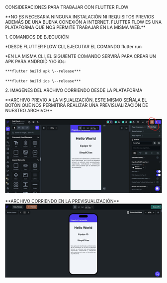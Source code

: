 CONSIDERACIONES PARA TRABAJAR CON FLUTTER FLOW

\*\*NO ES NECESARIA NINGUNA INSTALACIÓN NI REQUISITOS PREVIOS ADEMÁS DE UNA BUENA CONEXIÓN A INTERNET. FLUTTER FLOW ES UNA PLATAFORMA QUE NOS PERMITE TRABAJAR EN LA MISMA WEB.\*\*

1\. COMANDOS DE EJECUCIÓN

\*DESDE FLUTTER FLOW CLI, EJECUTAR EL COMANDO flutter run

\*EN LA MISMA CLI, EL SIGUIENTE COMANDO SERVIRÁ PARA CREAR UN APK PARA ANDROID Y/O iOs:

	***flutter build apk \--release***

	***flutter build ios \--release***

2\. IMAGENES DEL ARCHIVO CORRIENDO DESDE LA PLATAFORMA

\*\*ARCHIVO PREVIO A LA VISUALIZACIÓN, ESTE MISMO SEÑALA EL BOTÓN QUE NOS PERMITIRÁ REALIZAR UNA PREVISUALIZACIÓN DE NUESTRO ARCHIVO\*\*

![](imagenes/i1.jpg)

\*\*ARCHIVO CORRIENDO EN LA PREVISUALIZACIÓN\*\*   
![](imagenes/i2.jpg)
